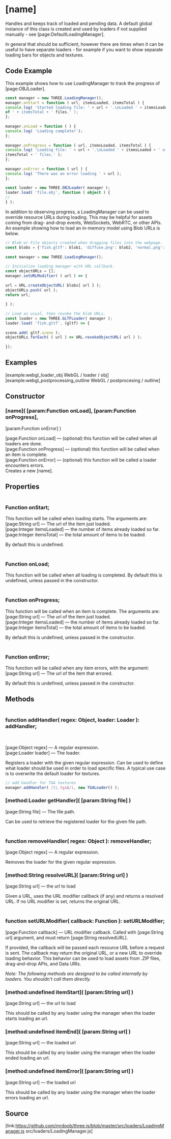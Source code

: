 # [name]

Handles and keeps track of loaded and pending data. A default global instance
of this class is created and used by loaders if not supplied manually - see
[page:DefaultLoadingManager].  
  
In general that should be sufficient, however there are times when it can be
useful to have separate loaders - for example if you want to show separate
loading bars for objects and textures.

## Code Example

This example shows how to use LoadingManager to track the progress of
[page:OBJLoader].

  
```ts  
const manager = new THREE.LoadingManager();  
manager.onStart = function ( url, itemsLoaded, itemsTotal ) {  
console.log( 'Started loading file: ' + url + '.\nLoaded ' + itemsLoaded + '
of ' + itemsTotal + ' files.' );  
};  
  
manager.onLoad = function ( ) {  
console.log( 'Loading complete!');  
};  
  
manager.onProgress = function ( url, itemsLoaded, itemsTotal ) {  
console.log( 'Loading file: ' + url + '.\nLoaded ' + itemsLoaded + ' of ' +
itemsTotal + ' files.' );  
};  
  
manager.onError = function ( url ) {  
console.log( 'There was an error loading ' + url );  
};  
  
const loader = new THREE.OBJLoader( manager );  
loader.load( 'file.obj', function ( object ) {  
//  
} );  
```  

In addition to observing progress, a LoadingManager can be used to override
resource URLs during loading. This may be helpful for assets coming from drag-
and-drop events, WebSockets, WebRTC, or other APIs. An example showing how to
load an in-memory model using Blob URLs is below.

  
```ts  
// Blob or File objects created when dragging files into the webpage.  
const blobs = {'fish.gltf': blob1, 'diffuse.png': blob2, 'normal.png': blob3};  
  
const manager = new THREE.LoadingManager();  
  
// Initialize loading manager with URL callback.  
const objectURLs = [];  
manager.setURLModifier( ( url ) => {  
  
url = URL.createObjectURL( blobs[ url ] );  
objectURLs.push( url );  
return url;  
  
} );  
  
// Load as usual, then revoke the blob URLs.  
const loader = new THREE.GLTFLoader( manager );  
loader.load( 'fish.gltf', (gltf) => {  
  
scene.add( gltf.scene );  
objectURLs.forEach( ( url ) => URL.revokeObjectURL( url ) );  
  
});  
```  

## Examples

[example:webgl_loader_obj WebGL / loader / obj]  
[example:webgl_postprocessing_outline WebGL / postprocesing / outline]

## Constructor

###  [name]( [param:Function onLoad], [param:Function onProgress],
[param:Function onError] )

[page:Function onLoad] — (optional) this function will be called when all
loaders are done.  
[page:Function onProgress] — (optional) this function will be called when an
item is complete.  
[page:Function onError] — (optional) this function will be called a loader
encounters errors.  
Creates a new [name].

## Properties

### <br/> Function onStart; <br/>

This function will be called when loading starts. The arguments are:  
[page:String url] — The url of the item just loaded.  
[page:Integer itemsLoaded] — the number of items already loaded so far.  
[page:Integer itemsTotal] — the total amount of items to be loaded.  
  
By default this is undefined.

### <br/> Function onLoad; <br/>

This function will be called when all loading is completed. By default this is
undefined, unless passed in the constructor.

### <br/> Function onProgress; <br/>

This function will be called when an item is complete. The arguments are:  
[page:String url] — The url of the item just loaded.  
[page:Integer itemsLoaded] — the number of items already loaded so far.  
[page:Integer itemsTotal] — the total amount of items to be loaded.  
  
By default this is undefined, unless passed in the constructor.

### <br/> Function onError; <br/>

This function will be called when any item errors, with the argument:  
[page:String url] — The url of the item that errored.  
  
By default this is undefined, unless passed in the constructor.

## Methods

### <br/> function addHandler( regex: Object, loader: Loader ): addHandler;
<br/>

[page:Object regex] — A regular expression.  
[page:Loader loader] — The loader.

Registers a loader with the given regular expression. Can be used to define
what loader should be used in order to load specific files. A typical use case
is to overwrite the default loader for textures.

  
```ts  
// add handler for TGA textures  
manager.addHandler( /\\.tga$/i, new TGALoader() );  
```  

### [method:Loader getHandler]( [param:String file] )

[page:String file] — The file path.

Can be used to retrieve the registered loader for the given file path.

### <br/> function removeHandler( regex: Object ): removeHandler; <br/>

[page:Object regex] — A regular expression.

Removes the loader for the given regular expression.

### [method:String resolveURL]( [param:String url] )

[page:String url] — the url to load  
  
Given a URL, uses the URL modifier callback (if any) and returns a resolved
URL. If no URL modifier is set, returns the original URL.

### <br/> function setURLModifier( callback: Function ): setURLModifier; <br/>

[page:Function callback] — URL modifier callback. Called with [page:String
url] argument, and must return [page:String resolvedURL].  
  
If provided, the callback will be passed each resource URL before a request is
sent. The callback may return the original URL, or a new URL to override
loading behavior. This behavior can be used to load assets from .ZIP files,
drag-and-drop APIs, and Data URIs.

  

_Note: The following methods are designed to be called internally by loaders.
You shouldn't call them directly._

### [method:undefined itemStart]( [param:String url] )

[page:String url] — the url to load  
  
This should be called by any loader using the manager when the loader starts
loading an url.

### [method:undefined itemEnd]( [param:String url] )

[page:String url] — the loaded url  
  
This should be called by any loader using the manager when the loader ended
loading an url.

### [method:undefined itemError]( [param:String url] )

[page:String url] — the loaded url  
  
This should be called by any loader using the manager when the loader errors
loading an url.

## Source

[link:https://github.com/mrdoob/three.js/blob/master/src/loaders/LoadingManager.js
src/loaders/LoadingManager.js]

